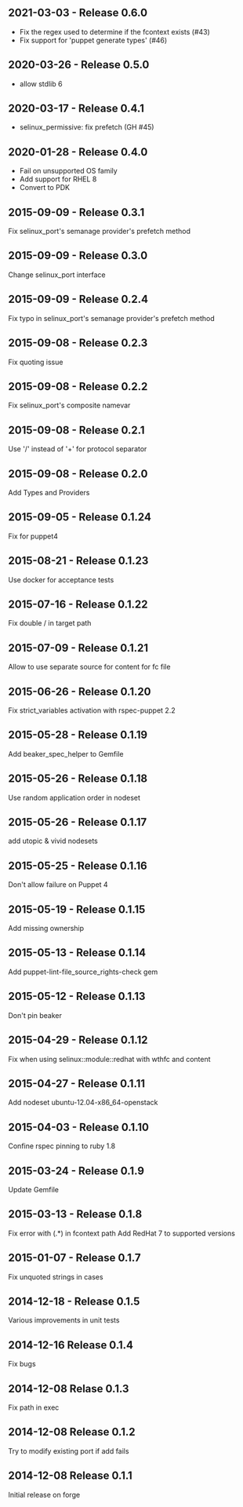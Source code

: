 ## 2021-03-03 - Release 0.6.0

- Fix the regex used to determine if the fcontext exists (#43)
- Fix support for 'puppet generate types' (#46)

## 2020-03-26 - Release 0.5.0

- allow stdlib 6

## 2020-03-17 - Release 0.4.1

- selinux_permissive: fix prefetch (GH #45)

## 2020-01-28 - Release 0.4.0

- Fail on unsupported OS family
- Add support for RHEL 8
- Convert to PDK

## 2015-09-09 - Release 0.3.1

Fix selinux_port's semanage provider's prefetch method

## 2015-09-09 - Release 0.3.0

Change selinux_port interface

## 2015-09-09 - Release 0.2.4

Fix typo in selinux_port's semanage provider's prefetch method

## 2015-09-08 - Release 0.2.3

Fix quoting issue

## 2015-09-08 - Release 0.2.2

Fix selinux_port's composite namevar

## 2015-09-08 - Release 0.2.1

Use '/' instead of '+' for protocol separator

## 2015-09-08 - Release 0.2.0

Add Types and Providers

## 2015-09-05 - Release 0.1.24

Fix for puppet4

## 2015-08-21 - Release 0.1.23

Use docker for acceptance tests

## 2015-07-16 - Release 0.1.22

Fix double / in target path

## 2015-07-09 - Release 0.1.21

Allow to use separate source for content for fc file

## 2015-06-26 - Release 0.1.20

Fix strict_variables activation with rspec-puppet 2.2

## 2015-05-28 - Release 0.1.19

Add beaker_spec_helper to Gemfile

## 2015-05-26 - Release 0.1.18

Use random application order in nodeset

## 2015-05-26 - Release 0.1.17

add utopic & vivid nodesets

## 2015-05-25 - Release 0.1.16

Don't allow failure on Puppet 4

## 2015-05-19 - Release 0.1.15

Add missing ownership

## 2015-05-13 - Release 0.1.14

Add puppet-lint-file_source_rights-check gem

## 2015-05-12 - Release 0.1.13

Don't pin beaker

## 2015-04-29 - Release 0.1.12

Fix when using selinux::module::redhat with wthfc and content

## 2015-04-27 - Release 0.1.11

Add nodeset ubuntu-12.04-x86_64-openstack

## 2015-04-03 - Release 0.1.10

Confine rspec pinning to ruby 1.8

## 2015-03-24 - Release 0.1.9

Update Gemfile

## 2015-03-13 - Release 0.1.8

Fix error with (\.*) in fcontext path
Add RedHat 7 to supported versions

## 2015-01-07 - Release 0.1.7

Fix unquoted strings in cases

## 2014-12-18 - Release 0.1.5

Various improvements in unit tests

## 2014-12-16 Release 0.1.4

Fix bugs

## 2014-12-08 Relase 0.1.3

Fix path in exec

## 2014-12-08 Release 0.1.2

Try to modify existing port if add fails

## 2014-12-08 Release 0.1.1

Initial release on forge
